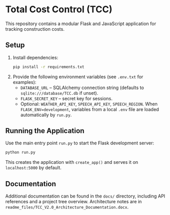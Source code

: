 # Total Cost Control (TCC)

This repository contains a modular Flask and JavaScript application for tracking construction costs.

## Setup

1. Install dependencies:
   ```bash
   pip install -r requirements.txt
   ```
2. Provide the following environment variables (see `.env.txt` for examples):
   - `DATABASE_URL` – SQLAlchemy connection string (defaults to `sqlite:///database/TCC.db` if unset).
   - `FLASK_SECRET_KEY` – secret key for sessions.
   - Optional: `WEATHER_API_KEY`, `SPEECH_API_KEY`, `SPEECH_REGION`.
   When `FLASK_ENV=development`, variables from a local `.env` file are loaded automatically by `run.py`.

## Running the Application

Use the main entry point `run.py` to start the Flask development server:
```bash
python run.py
```
This creates the application with `create_app()` and serves it on `localhost:5000` by default.

## Documentation

Additional documentation can be found in the `docs/` directory, including API references and a project tree overview. Architecture notes are in `readme_files/TCC_V2.0_Architecture_Documentation.docx`.
